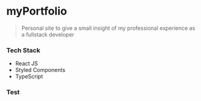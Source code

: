 # myPortfolio
> Personal site to give a small insight of my professional experience as a fullstack developer

### Tech Stack

* React JS
* Styled Components
* TypeScript

### Test
